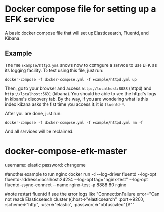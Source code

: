 Docker compose file for setting up a EFK service
================================================

A basic docker compose file that will set up Elasticsearch, Fluentd, and Kibana.

Example
-------

The file `example/httpd.yml` shows how to configure a service to use EFK as its logging facility. To test using this file, just run:

    docker-compose -f docker-compose.yml -f example/httpd.yml up

Then, go to your browser and access `http://localhost:8088` (httpd) and `http://localhost:5601` (kibana). You should be able to see the httpd's logs in kibana's discovery tab. By the way, if you are wondering what is this index kibana asks the fist time you access it, it is `fluentd-*`.

After you are done, just run:

    docker-compose -f docker-compose.yml -f example/httpd.yml rm -f

And all services will be reclaimed.

# docker-compose-efk-master

username: elastic
password: changeme


#another example to run nginx
docker run -d --log-driver fluentd --log-opt fluentd-address=localhost:24224 --log-opt tag="nginx-test" --log-opt fluentd-async-connect  --name nginx-test -p 8888:80 nginx

#note
restart fluentd if see the error logs like "ConnectionFailure error="Can not reach Elasticsearch cluster ({:host=>\"elasticsearch\", :port=>9200, :scheme=>\"http\", :user=>\"elastic\", :password=>\"obfuscated\"})!""
